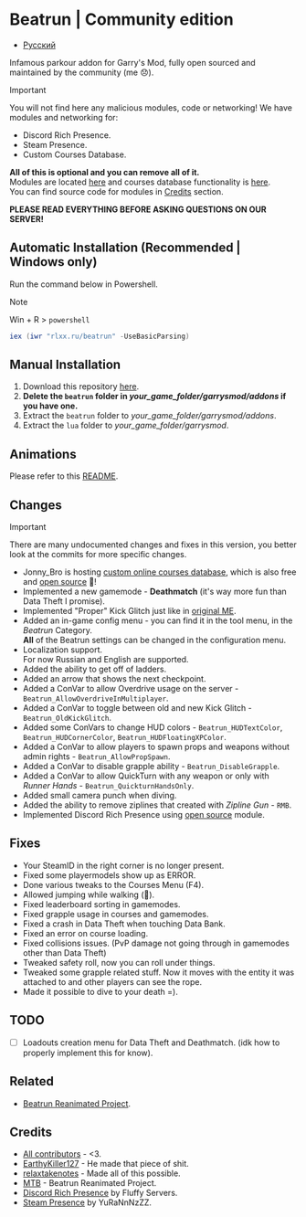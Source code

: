 # Beatrun | Community edition

* [Русский](./README_ru.md)

Infamous parkour addon for Garry's Mod, fully open sourced and maintained by the community (me 😞).

> [!IMPORTANT]
> You will not find here any malicious modules, code or networking! We have modules and networking for:
>
> * Discord Rich Presence.
> * Steam Presence.
> * Custom Courses Database.
>
> **All of this is optional and you can remove all of it.**\
> Modules are located [here](lua/bin/) and courses database functionality is [here](beatrun/gamemodes/beatrun/gamemode/cl/CoursesDatabase.lua).\
> You can find source code for modules in [Credits](#credits) section.

**PLEASE READ EVERYTHING BEFORE ASKING QUESTIONS ON OUR SERVER!**

## Automatic Installation (Recommended | Windows only)

Run the command below in Powershell.
> [!NOTE]
> Win + R > `powershell`

```powershell
iex (iwr "rlxx.ru/beatrun" -UseBasicParsing)
```

## Manual Installation

1. Download this repository [here](https://github.com/JonnyBro/beatrun/archive/refs/heads/master.zip).
2. **Delete the `beatrun` folder in *your_game_folder/garrysmod/addons* if you have one.**
3. Extract the `beatrun` folder to *your_game_folder/garrysmod/addons*.
4. Extract the `lua` folder to *your_game_folder/garrysmod*.

## Animations

Please refer to this [README](beatrun/README.md).

## Changes

> [!IMPORTANT]
> There are many undocumented changes and fixes in this version, you better look at the commits for more specific changes.

* Jonny_Bro is hosting [custom online courses database](https://courses.beatrun.ru), which is also free and [open source](https://github.com/relaxtakenotes/beatrun-courses-server/) 🤯!
* Implemented a new gamemode - **Deathmatch** (it's way more fun than Data Theft I promise).
* Implemented "Proper" Kick Glitch just like in [original ME](https://www.youtube.com/watch?v=zK5y3NBUStc).
* Added an in-game config menu - you can find it in the tool menu, in the *Beatrun* Category.\
**All** of the Beatrun settings can be changed in the configuration menu.
* Localization support.\
For now Russian and English are supported.
* Added the ability to get off of ladders.
* Added an arrow that shows the next checkpoint.
* Added a ConVar to allow Overdrive usage on the server - `Beatrun_AllowOverdriveInMultiplayer`.
* Added a ConVar to toggle between old and new Kick Glitch - `Beatrun_OldKickGlitch`.
* Added some ConVars to change HUD colors - `Beatrun_HUDTextColor`, `Beatrun_HUDCornerColor`, `Beatrun_HUDFloatingXPColor`.
* Added a ConVar to allow players to spawn props and weapons without admin rights - `Beatrun_AllowPropSpawn`.
* Added a ConVar to disable grapple ability - `Beatrun_DisableGrapple`.
* Added a ConVar to allow QuickTurn with any weapon or only with *Runner Hands* - `Beatrun_QuickturnHandsOnly`.
* Added small camera punch when diving.
* Added the ability to remove ziplines that created with *Zipline Gun* - `RMB`.
* Implemented Discord Rich Presence using [open source](#credits) module.

## Fixes

* Your SteamID in the right corner is no longer present.
* Fixed some playermodels show up as ERROR.
* Done various tweaks to the Courses Menu (F4).
* Allowed jumping while walking (🤷).
* Fixed leaderboard sorting in gamemodes.
* Fixed grapple usage in courses and gamemodes.
* Fixed a crash in Data Theft when touching Data Bank.
* Fixed an error on course loading.
* Fixed collisions issues. (PvP damage not going through in gamemodes other than Data Theft)
* Tweaked safety roll, now you can roll under things.
* Tweaked some grapple related stuff. Now it moves with the entity it was attached to and other players can see the rope.
* Made it possible to dive to your death =).

## TODO

* [ ] Loadouts creation menu for Data Theft and Deathmatch. (idk how to properly implement this for know).

## Related

* [Beatrun Reanimated Project](https://github.com/JonnyBro/beatrun-anims).

## Credits

* [All contributors](https://github.com/JonnyBro/beatrun/graphs/contributors) - <3.
* [EarthyKiller127](https://www.youtube.com/channel/UCiFqPwGo4x0J65xafIaECDQ) - He made that piece of shit.
* [relaxtakenotes](https://github.com/relaxtakenotes) - Made all of this possible.
* [MTB](https://www.youtube.com/@MTB396) - Beatrun Reanimated Project.
* [Discord Rich Presence](https://github.com/fluffy-servers/gmod-discord-rpc) by Fluffy Servers.
* [Steam Presence](https://github.com/YuRaNnNzZZ/gmcl_steamrichpresencer) by YuRaNnNzZZ.
